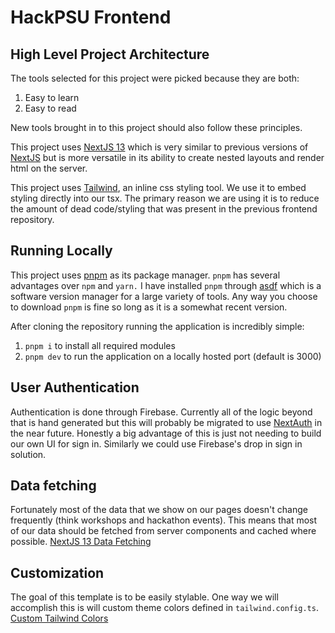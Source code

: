 # HackPSU Frontend

## High Level Project Architecture

The tools selected for this project were picked because they are both:

1. Easy to learn
2. Easy to read

New tools brought in to this project should also follow these principles.

This project uses [NextJS 13](https://nextjs.org/blog/next-13) which is very similar to previous versions of [NextJS](https://nextjs.org) but is more versatile in its ability to create nested layouts and render html on the server.

This project uses [Tailwind](https://tailwindcss.com), an inline css styling tool. We use it to embed styling directly into our tsx. The primary reason we are using it is to reduce the amount of dead code/styling that was present in the previous frontend repository.

## Running Locally

This project uses [pnpm](https://pnpm.io) as its package manager. `pnpm` has several advantages over `npm` and `yarn.` I have installed `pnpm` through [asdf](https://asdf-vm.com) which is a software version manager for a large variety of tools. Any way you choose to download `pnpm` is fine so long as it is a somewhat recent version.

After cloning the repository running the application is incredibly simple:

1. `pnpm i` to install all required modules
2. `pnpm dev` to run the application on a locally hosted port (default is 3000)

## User Authentication

Authentication is done through Firebase. Currently all of the logic beyond that is hand generated but this will probably be migrated to use [NextAuth](https://next-auth.js.org) in the near future. Honestly a big advantage of this is just not needing to build our own UI for sign in. Similarly we could use Firebase's drop in sign in solution.

## Data fetching

Fortunately most of the data that we show on our pages doesn't change frequently (think workshops and hackathon events). This means that most of our data should be fetched from server components and cached where possible. [NextJS 13 Data Fetching](https://nextjs.org/docs/app/building-your-application/data-fetching)

## Customization

The goal of this template is to be easily stylable. One way we will accomplish this is will custom theme colors defined in `tailwind.config.ts`. [Custom Tailwind Colors](https://tailwindcss.com/docs/customizing-colors)
